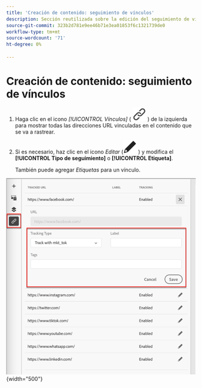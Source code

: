 ```yaml
---
title: 'Creación de contenido: seguimiento de vínculos'
description: Sección reutilizada sobre la edición del seguimiento de vínculos para la creación de contenido
source-git-commit: 323b2d781e9ee46b71e3ea01853f6c1321739de0
workflow-type: tm+mt
source-wordcount: '71'
ht-degree: 0%

---
```


# Creación de contenido: seguimiento de vínculos

1. Haga clic en el icono _[!UICONTROL Vínculos]_ ( ![Mostrar icono de vínculos](../assets/do-not-localize/icon-links.svg) ) de la izquierda para mostrar todas las direcciones URL vinculadas en el contenido que se va a rastrear.

1. Si es necesario, haz clic en el icono _Editar_ (![Editar icono](../user/assets/do-not-localize/icon-edit.svg) ) y modifica el **[!UICONTROL Tipo de seguimiento]** o **[!UICONTROL Etiqueta]**.

   También puede agregar _Etiquetas_ para un vínculo.

![Haga clic en el icono Editar para acceder al seguimiento de vínculos](../assets/content-design-shared/visual-designer-links.png){width="500"}
